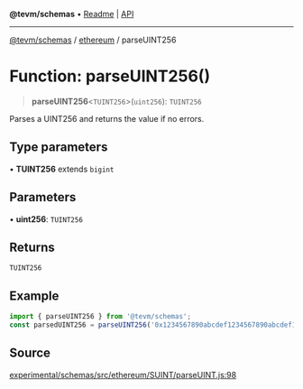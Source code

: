 **@tevm/schemas** • [Readme](../../README.md) \| [API](../../modules.md)

***

[@tevm/schemas](../../README.md) / [ethereum](../README.md) / parseUINT256

# Function: parseUINT256()

> **parseUINT256**\<`TUINT256`\>(`uint256`): `TUINT256`

Parses a UINT256 and returns the value if no errors.

## Type parameters

• **TUINT256** extends `bigint`

## Parameters

• **uint256**: `TUINT256`

## Returns

`TUINT256`

## Example

```ts
import { parseUINT256 } from '@tevm/schemas';
const parsedUINT256 = parseUINT256('0x1234567890abcdef1234567890abcdef12345678');
```

## Source

[experimental/schemas/src/ethereum/SUINT/parseUINT.js:98](https://github.com/evmts/tevm-monorepo/blob/main/experimental/schemas/src/ethereum/SUINT/parseUINT.js#L98)
